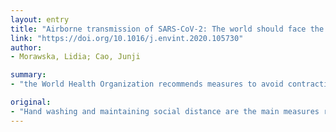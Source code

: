 ```yaml
---
layout: entry
title: "Airborne transmission of SARS-CoV-2: The world should face the reality"
link: "https://doi.org/10.1016/j.envint.2020.105730"
author:
- Morawska, Lidia; Cao, Junji

summary:
- "the World Health Organization recommends measures to avoid contracting COVID-19. No countries or authorities consider airborne spread in their regulations to prevent infections transmission indoors. There is evidence that this is a significant route of infection in indoor environments. The national authorities acknowledge the reality that the virus spreads through air. They recommend that adequate control measures be implemented to prevent further spread of the SARS-CoV-2 virus. This includes removal of the virus-laden droplets from indoor air by ventilation."

original:
- "Hand washing and maintaining social distance are the main measures recommended by the World Health Organization (WHO) to avoid contracting COVID-19. Unfortunately, these measured do not prevent infection by inhalation of small droplets exhaled by an infected person that can travel distance of meters or tens of meters in the air and carry their viral content. Science explains the mechanisms of such transport and there is evidence that this is a significant route of infection in indoor environments. Despite this, no countries or authorities consider airborne spread of COVID-19 in their regulations to prevent infections transmission indoors. It is therefore extremely important, that the national authorities acknowledge the reality that the virus spreads through air, and recommend that adequate control measures be implemented to prevent further spread of the SARS-CoV-2 virus, in particularly removal of the virus-laden droplets from indoor air by ventilation."
---
```


